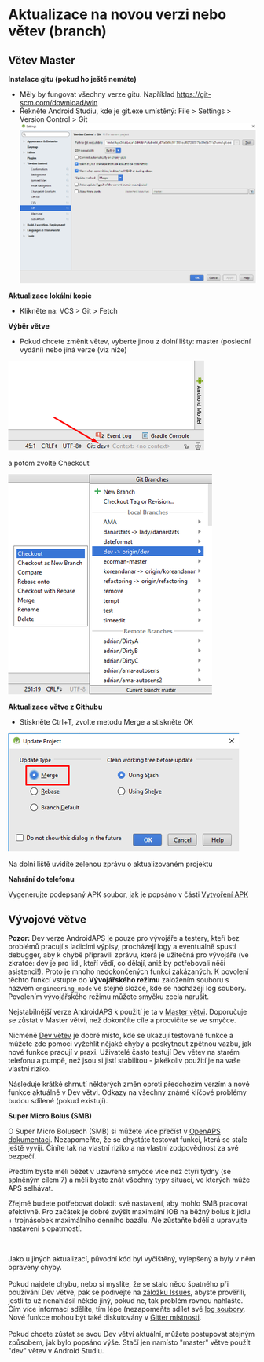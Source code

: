 # Aktualizace na novou verzi nebo větev (branch)

## Větev Master

**Instalace gitu (pokud ho ještě nemáte)**

* Měly by fungovat všechny verze gitu. Například <https://git-scm.com/download/win>
* Řekněte Android Studiu, kde je git.exe umístěný: File > Settings > Version Control > Git![](../images/git.png)

**Aktualizace lokální kopie**

* Klikněte na: VCS > Git > Fetch

**Výběr větve**

* Pokud chcete změnit větev, vyberte jinou z dolní lišty: master (poslední vydání) nebo jiná verze (viz níže)

![](../images/branchintray.png)

a potom zvolte Checkout

![](../images/checkout.png)

**Aktualizace větve z Githubu**

* Stiskněte Ctrl+T, zvolte metodu Merge a stiskněte OK

![](../images/merge.png)

Na dolní liště uvidíte zelenou zprávu o aktualizovaném projektu

**Nahrání do telefonu**

Vygenerujte podepsaný APK soubor, jak je popsáno v části [Vytvoření APK](Building-APK.md)

## Vývojové větve

**Pozor:** Dev verze AndroidAPS je pouze pro vývojáře a testery, kteří bez problémů pracují s ladicími výpisy, procházejí logy a eventuálně spustí debugger, aby k chybě připravili zprávu, která je užitečná pro vývojáře (ve zkratce: dev je pro lidi, kteří vědí, co dělají, aniž by potřebovali něčí asistenci!). Proto je mnoho nedokončených funkcí zakázaných. K povolení těchto funkcí vstupte do **Vývojářského režimu** založením souboru s názvem `engineering_mode` ve stejné složce, kde se nacházejí log soubory. Povolením vývojářského režimu můžete smyčku zcela narušit.

Nejstabilnější verze AndroidAPS k použití je ta v [Master větvi](https://github.com/MilosKozak/AndroidAPS/tree/master). Doporučuje se zůstat v Master větvi, než dokončíte cíle a procvičíte se ve smyčce.

Nicméně [Dev větev](https://github.com/MilosKozak/AndroidAPS/tree/dev) je dobré místo, kde se ukazují testované funkce a můžete zde pomoci vyžehlit nějaké chyby a poskytnout zpětnou vazbu, jak nové funkce pracují v praxi. Uživatelé často testují Dev větev na starém telefonu a pumpě, než jsou si jistí stabilitou - jakékoliv použití je na vaše vlastní riziko.

Následuje krátké shrnutí některých změn oproti předchozím verzím a nové funkce aktuálně v Dev větvi. Odkazy na všechny známé klíčové problémy budou sdílené (pokud existují).

**Super Micro Bolus (SMB)**

O Super Micro Bolusech (SMB) si můžete více přečíst v [OpenAPS dokumentaci](https://openaps.readthedocs.io/en/latest/docs/Customize-Iterate/oref1.html#understanding-smb). Nezapomeňte, že se chystáte testovat funkci, která se stále ještě vyvíjí. Činíte tak na vlastní riziko a na vlastní zodpovědnost za své bezpečí.   
  
Předtím byste měli běžet v uzavřené smyčce více než čtyři týdny (se splněným cílem 7) a měli byste znát všechny typy situací, ve kterých může APS selhávat.   
  
Zřejmě budete potřebovat doladit své nastavení, aby mohlo SMB pracovat efektivně. Pro začátek je dobré zvýšit maximální IOB na běžný bolus k jídlu + trojnásobek maximálního denního bazálu. Ale zůstaňte bdělí a upravujte nastavení s opatrností.

<br />  
  
Jako u jiných aktualizací, původní kód byl vyčištěný, vylepšený a byly v něm opraveny chyby. <br />  
Pokud najdete chybu, nebo si myslíte, že se stalo něco špatného při používání Dev větve, pak se podívejte na [záložku Issues](https://github.com/MilosKozak/AndroidAPS/issues), abyste prověřili, jestli to už nenahlásil někdo jiný, pokud ne, tak problém rovnou nahlašte. Čím více informací sdělíte, tím lépe (nezapomeňte sdílet své [log soubory](../Usage/Accessing-logfiles.md). Nové funkce mohou být také diskutovány v [Gitter místnosti](https://gitter.im/MilosKozak/AndroidAPS). <br />  
Pokud chcete zůstat se svou Dev větví aktuální, můžete postupovat stejným způsobem, jak bylo popsáno výše. Stačí jen namísto "master" větve použít "dev" větev v Android Studiu.